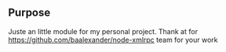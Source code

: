 ## Purpose

Juste an little module for my personal project.
Thank at for https://github.com/baalexander/node-xmlrpc team for your work
